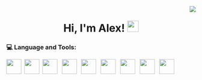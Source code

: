 <img align="right" src="https://visitor-badge.laobi.icu/badge?page_id=alexjann0.alexjann0" />
  <!--
<h1 align="center">
  <img src="https://readme-typing-svg.herokuapp.com/?font=Righteous&size=35&center=true&vCenter=true&width=500&height=70&duration=4000&lines=Hi+There!+I'm+Alex👋;" /> 
    
</h1>
-->
<h1 align="center">Hi, I'm Alex! <img src="https://media.giphy.com/media/hvRJCLFzcasrR4ia7z/giphy.gif" width="30px"/></h1>

### 💻 Language and Tools:
<div>
  <img src="https://cdn.jsdelivr.net/gh/devicons/devicon@latest/icons/cplusplus/cplusplus-original.svg" width="40" height="40" />&nbsp;
  <img src="https://cdn.jsdelivr.net/gh/devicons/devicon@latest/icons/lua/lua-original.svg" width="40" height="40" />&nbsp;
  <img src="https://cdn.jsdelivr.net/gh/devicons/devicon@latest/icons/javascript/javascript-original.svg" width="40" height="40" /> &nbsp;
  <img src="https://cdn.jsdelivr.net/gh/devicons/devicon@latest/icons/mongodb/mongodb-original-wordmark.svg" width="40" height="40" /> &nbsp;
  <img src="https://cdn.jsdelivr.net/gh/devicons/devicon@latest/icons/html5/html5-original.svg" width="40" height="40" /> &nbsp;
  <img src="https://cdn.jsdelivr.net/gh/devicons/devicon@latest/icons/css3/css3-original.svg" width="40" height="40" /> &nbsp;
  <img src="https://cdn.jsdelivr.net/gh/devicons/devicon@latest/icons/react/react-original-wordmark.svg" width="40" height="40" /> &nbsp;
  <img src="https://cdn.jsdelivr.net/gh/devicons/devicon@latest/icons/tailwindcss/tailwindcss-original.svg" width="40" height="40" /> &nbsp;
  <img src="https://cdn.jsdelivr.net/gh/devicons/devicon@latest/icons/nodejs/nodejs-original.svg" width="40" height="40" /> &nbsp;
  
</div>


<!--
![C++](https://img.shields.io/badge/c++-%2300599C.svg?style=for-the-badge&logo=c%2B%2B&logoColor=white) ![Lua](https://img.shields.io/badge/lua-%232C2D72.svg?style=for-the-badge&logo=lua&logoColor=white) ![JavaScript](https://img.shields.io/badge/javascript-%23323330.svg?style=for-the-badge&logo=javascript&logoColor=%23F7DF1E) ![MongoDB](https://img.shields.io/badge/MongoDB-%234ea94b.svg?style=for-the-badge&logo=mongodb&logoColor=white)
-->

<!--![Adobe Premiere Pro](https://img.shields.io/badge/Adobe%20Premiere%20Pro-9999FF.svg?style=for-the-badge&logo=Adobe%20Premiere%20Pro&logoColor=white) ![Adobe After Effects](https://img.shields.io/badge/Adobe%20After%20Effects-9999FF.svg?style=for-the-badge&logo=Adobe%20After%20Effects&logoColor=white) ![Adobe Photoshop](https://img.shields.io/badge/adobe%20photoshop-%2331A8FF.svg?style=for-the-badge&logo=adobe%20photoshop&logoColor=white) ![Adobe Illustrator](https://img.shields.io/badge/adobe%20illustrator-%23FF9A00.svg?style=for-the-badge&logo=adobe%20illustrator&logoColor=white)-->
  
